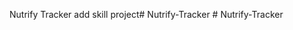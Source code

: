 Nutrify Tracker add skill project#   N u t r i f y - T r a c k e r  
 #   N u t r i f y - T r a c k e r  
 